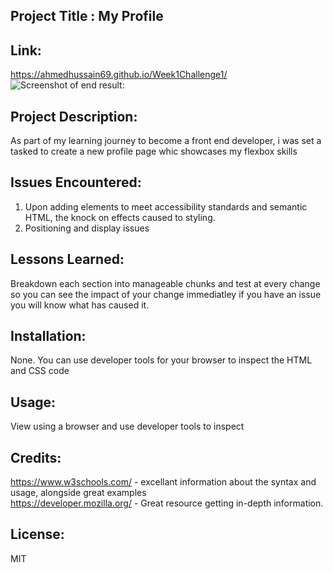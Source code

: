 ## Project Title : My Profile

## Link:

https://ahmedhussain69.github.io/Week1Challenge1/<br>
![Screenshot of end result:](assets/images/endresult.PNG)

## Project Description:

As part of my learning journey to become a front end developer, i was set a tasked to create a new profile page whic showcases my flexbox skills


## Issues Encountered:

1. Upon adding elements to meet accessibility standards  and semantic HTML, the knock on 
   effects caused to styling.
2. Positioning and display issues

## Lessons Learned:

Breakdown each section into manageable chunks and test at every change so you can see the impact of your change immediatley if you have an issue you will know what has caused it.

## Installation:

None. You can use developer tools for your browser to inspect the HTML and CSS code

## Usage:

View using a browser and use developer tools to inspect

## Credits:

https://www.w3schools.com/ - excellant information about the syntax and usage, alongside great examples<br>
https://developer.mozilla.org/ - Great resource getting in-depth information.

## License:

MIT


